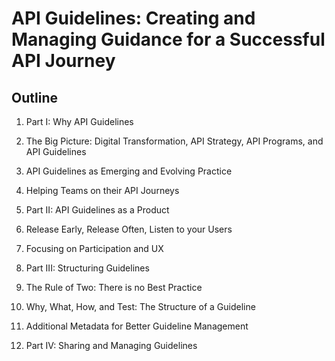 # API Guidelines: Creating and Managing Guidance for a Successful API Journey

## Outline

1. Part I: Why API Guidelines
 1. The Big Picture: Digital Transformation, API Strategy, API Programs, and API Guidelines
 1. API Guidelines as Emerging and Evolving Practice
 1. Helping Teams on their API Journeys

1. Part II: API Guidelines as a Product
 1. Release Early, Release Often, Listen to your Users
 1. Focusing on Participation and UX

1. Part III: Structuring Guidelines
 1. The Rule of Two: There is no Best Practice
 1. Why, What, How, and Test: The Structure of a Guideline
 1. Additional Metadata for Better Guideline Management

1. Part IV: Sharing and Managing Guidelines
 
